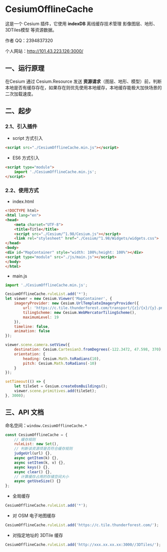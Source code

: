 # CesiumOfflineCache

这是一个 Cesium 插件，它使用 **indexDB** 离线缓存技术管理 影像图层、地形、3DTiles模型 等资源数据。

作者 QQ：2394837320

个人网站：http://101.43.223.126:3000/



## 一、运行原理

在Cesium 通过 Cesium.Resource 发送 **资源请求**（图层、地形、模型）前，判断本地是否有缓存存在，如果存在则优先使用本地缓存，本地缓存能极大加快场景的二次加载速度。



## 二、起步

### 2.1、引入插件

- script 方式引入

```html
<script src="./CesiumOfflineCache.min.js"></script>
```



- ES6 方式引入

```html
<script type="module">
    import './CesiumOfflineCache.min.js';
</script>
```



### 2.2、使用方式

- index.html

```html
<!DOCTYPE html>
<html lang="en">
<head>
    <meta charset="UTF-8">
    <title>Title</title>
    <script src="./Cesium/^1.98/Cesium.js"></script>
    <link rel="stylesheet" href="./Cesium/^1.98/Widgets/widgets.css">
</head>
<body>
<div id="MapContainer" style="width: 100%;height: 100%"></div>
<script type="module" src="./js/main.js"></script>
</body>
</html>
```



- main.js

```js
import './CesiumOfflineCache.min.js';

CesiumOfflineCache.ruleList.add('*');
let viewer = new Cesium.Viewer('MapContainer', {
    imageryProvider: new Cesium.UrlTemplateImageryProvider({
        url: 'https://c.tile.thunderforest.com/transport/{z}/{x}/{y}.png',
        tilingScheme: new Cesium.WebMercatorTilingScheme(),
        maximumLevel: 19
    }),
    timeline: false,
    animation: false
});

viewer.scene.camera.setView({
    destination: Cesium.Cartesian3.fromDegrees(-122.3472, 47.598, 370),
    orientation: {
        heading: Cesium.Math.toRadians(10),
        pitch: Cesium.Math.toRadians(-10)
    }
});

setTimeout(() => {
    let tileSet = Cesium.createOsmBuildings();
    viewer.scene.primitives.add(tileSet);
}, 3000);

```





## 三、API 文档

命名空间：`window.CesiumOfflineCache.*`



```js
const CesiumOfflineCache = {
    // 缓存规则
    ruleList: new Set(),
    // 判断该资源项是否符合缓存规则
    judgeUrl(url) {},
    async getItem(k) {},
    async setItem(k, v) {},
    async keys() {},
    async clear() {},
    // 计算缓存占用的存储空间大小
    async getUseSize() {}
};
```



- 全局缓存

```js
CesiumOfflineCache.ruleList.add('*');
```

- 对 OSM 电子地图缓存

```js
CesiumOfflineCache.ruleList.add('https://c.tile.thunderforest.com/');
```

- 对指定地址的 3DTile 缓存

```js
CesiumOfflineCache.ruleList.add('http://xxx.xx.xx.xx:3000//3DTiles/');
```
